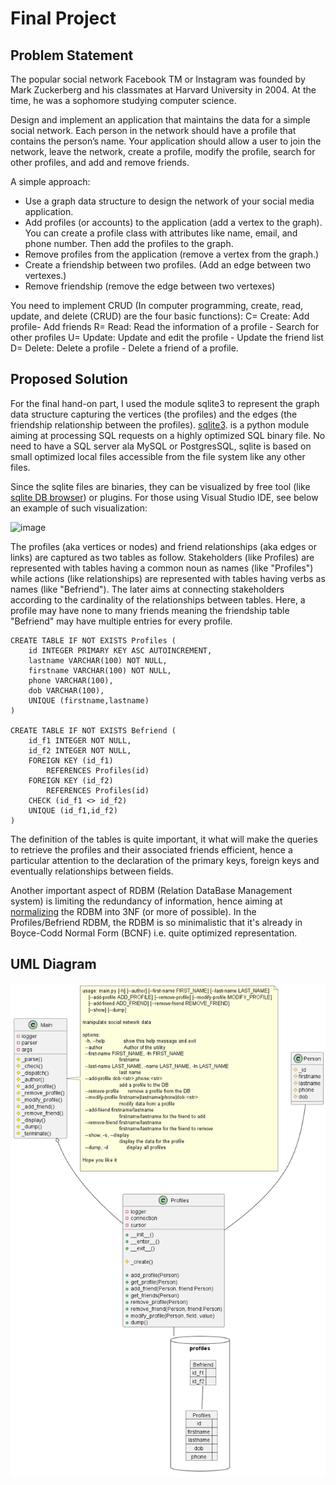 # Final Project

## Problem Statement
The popular social network Facebook TM or Instagram was founded by Mark Zuckerberg and his classmates at Harvard University in 2004. At the time, he was a sophomore studying computer science.

Design and implement an application that maintains the data for a simple social network. Each person in the network should have a profile that contains the person’s name. Your application should allow a user to join the network, leave the network, create a profile, modify the profile, search for other profiles, and add and remove friends.

A simple approach:
- Use a graph data structure to design the network of your social media application.
- Add profiles (or accounts) to the application (add a vertex to the graph). You can create a profile class with attributes like name, email, and phone number.  Then add the profiles to the graph.
- Remove profiles from the application (remove a vertex from the graph.)
- Create a friendship between two profiles. (Add an edge between two vertexes.)
- Remove friendship (remove the edge between two vertexes)
 

You need to implement CRUD (In computer programming, create, read, update, and delete (CRUD) are the four basic functions):
C= Create: Add profile- Add friends
R= Read: Read the information of a profile - Search for other profiles
U= Update: Update and edit the profile - Update the friend list
D= Delete: Delete a profile - Delete a friend of a profile.

## Proposed Solution

For the final hand-on part, I used the module sqlite3 to represent the graph data structure capturing the vertices (the profiles) and the edges (the friendship relationship between the profiles).
[sqlite3](https://www.sqlite.org/). is a python module aiming at processing SQL requests on a highly optimized SQL binary file. No need to have a SQL server ala MySQL or PostgresSQL, sqlite is
based on small optimized local files accessible from the file system like any other files.

Since the sqlite files are binaries, they can be visualized by free tool (like [sqlite DB browser](https://sqlitebrowser.org/dl/)) or plugins. For those using Visual Studio IDE, see below an example of such visualization:

![image](https://github.com/bbpblanc/CIST-005B-final/assets/136495074/740d1e62-a571-49c3-bd85-89254b13cbd9)


The profiles (aka vertices or nodes) and friend relationships (aka edges or links) are captured as two tables as follow. Stakeholders (like Profiles) are represented with tables having a common noun as names (like "Profiles") while actions
(like relationships) are represented with tables having verbs as names (like "Befriend"). The later aims at connecting stakeholders according to the cardinality of the relationships between tables. Here, a profile may have none to many
friends meaning the friendship table "Befriend" may have multiple entries for every profile.  


    CREATE TABLE IF NOT EXISTS Profiles (
        id INTEGER PRIMARY KEY ASC AUTOINCREMENT,
        lastname VARCHAR(100) NOT NULL,
        firstname VARCHAR(100) NOT NULL,
        phone VARCHAR(100),
        dob VARCHAR(100),
        UNIQUE (firstname,lastname)
    )
    
    CREATE TABLE IF NOT EXISTS Befriend (
        id_f1 INTEGER NOT NULL,
        id_f2 INTEGER NOT NULL,
        FOREIGN KEY (id_f1)
            REFERENCES Profiles(id)
        FOREIGN KEY (id_f2)
            REFERENCES Profiles(id)
        CHECK (id_f1 <> id_f2)
        UNIQUE (id_f1,id_f2)
    )
    
 The definition of the tables is quite important, it what will make the queries to retrieve the profiles and their associated friends efficient, hence a particular attention to the declaration of the primary keys, foreign keys and eventually relationships  between fields.

Another important aspect of RDBM (Relation DataBase Management system) is limiting the redundancy of information, hence aiming at [normalizing](https://www.geeksforgeeks.org/boyce-codd-normal-form-bcnf/) the RDBM into 3NF (or more of possible).
In the Profiles/Befriend RDBM, the RDBM is so minimalistic that it's already in Boyce-Codd Normal Form (BCNF) i.e. quite optimized representation.

## UML Diagram

![SQL Diagram](./facebook.png)





